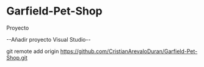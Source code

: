 # Garfield-Pet-Shop
Proyecto 

--Añadir proyecto Visual Studio--

git remote add origin https://github.com/CristianArevaloDuran/Garfield-Pet-Shop.git
